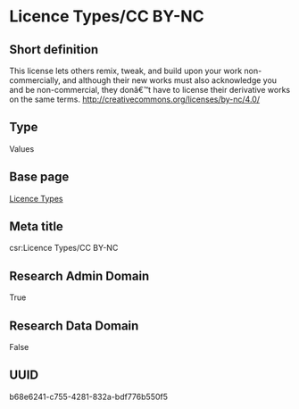 # Licence Types/CC BY-NC
## Short definition
This license lets others remix, tweak, and build upon your work non-commercially, and although their new works must also acknowledge you and be non-commercial, they donâ€™t have to license their derivative works on the same terms. http://creativecommons.org/licenses/by-nc/4.0/
## Type
Values
## Base page
[Licence Types](../../Picklists/Licence%20Types.md)
## Meta title
csr:Licence Types/CC BY-NC
## Research Admin Domain
True
## Research Data Domain
False
## UUID
b68e6241-c755-4281-832a-bdf776b550f5
